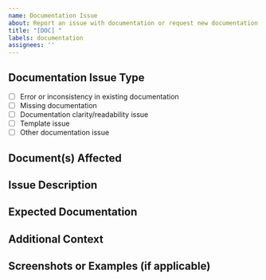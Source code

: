 ```yaml
---
name: Documentation Issue
about: Report an issue with documentation or request new documentation
title: "[DOC] "
labels: documentation
assignees: ''
---
```


## Documentation Issue Type
<!-- Select the type of issue by putting an x in the box -->
- [ ] Error or inconsistency in existing documentation
- [ ] Missing documentation
- [ ] Documentation clarity/readability issue
- [ ] Template issue
- [ ] Other documentation issue

## Document(s) Affected
<!-- Specify which documents are affected (if applicable) -->
<!-- For example: PRD, SRS, SAD, SDD, STP, etc. -->

## Issue Description
<!-- Describe the issue in detail. What's the problem with the current documentation? -->

## Expected Documentation
<!-- Describe what the documentation should contain or how it should be structured -->

## Additional Context
<!-- Add any other context or details about the documentation issue here -->

## Screenshots or Examples (if applicable)
<!-- If possible, add screenshots or examples to help explain the issue -->